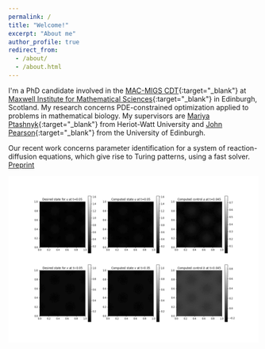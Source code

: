 ```yaml
---
permalink: /
title: "Welcome!"
excerpt: "About me"
author_profile: true
redirect_from: 
  - /about/
  - /about.html
---
```


I'm a PhD candidate involved in the [MAC-MIGS CDT](https://www.mac-migs.ac.uk/){:target="_blank"} at [Maxwell Institute for Mathematical Sciences](https://www.maxwell.ac.uk/){:target="_blank"} in Edinburgh, Scotland. My research concerns PDE-constrained optimization applied to problems in mathematical biology. My supervisors are [Mariya Ptashnyk](https://www.macs.hw.ac.uk/~mp91/){:target="_blank"} from Heriot-Watt University and [John Pearson](https://sites.google.com/site/johnpearsonmaths/home){:target="_blank"} from the University of Edinburgh.

Our recent work concerns parameter identification for a system of reaction-diffusion equations, which give rise to Turing patterns, using a fast solver. [Preprint](https://arxiv.org/abs/2408.14926)

![](/images/SV_gif.gif)